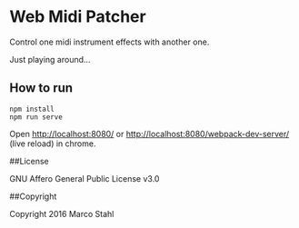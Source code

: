 # Web Midi Patcher
Control one midi instrument effects with another one.

Just playing around...

## How to run

    npm install
    npm run serve

Open [http://localhost:8080/](http://localhost:8080/) or [http://localhost:8080/webpack-dev-server/](http://localhost:8080/webpack-dev-server/) (live reload) in chrome.

##License

GNU Affero General Public License v3.0

##Copyright

Copyright 2016 Marco Stahl